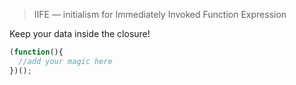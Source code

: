 > IIFE — initialism for Immediately Invoked Function Expression

Keep your data inside the closure!

```js
(function(){
  //add your magic here
})();
```